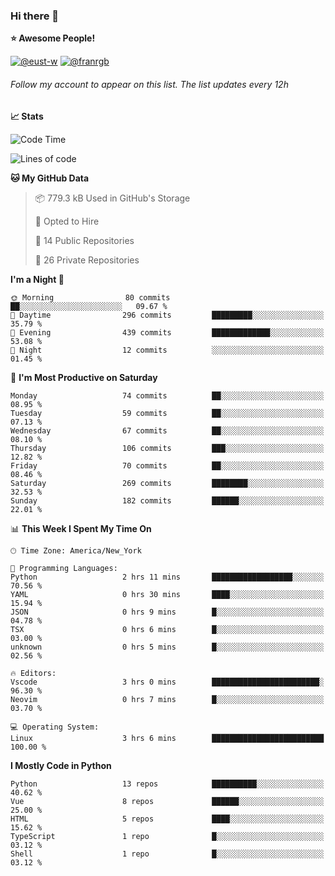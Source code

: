 ### Hi there 👋

<!--
**xyvs/xyvs** is a ✨ _special_ ✨ repository because its `README.md` (this file) appears on your GitHub profile.

Here are some ideas to get you started:

- 🔭 I’m currently working on ...
- 🌱 I’m currently learning ...
- 👯 I’m looking to collaborate on ...
- 🤔 I’m looking for help with ...
- 💬 Ask me about ...
- 📫 How to reach me: ...
- 😄 Pronouns: ...
- ⚡ Fun fact: ...
-->

<!--START_SECTION:waka-->
**⭐ Awesome People!** 

[![@eust-w](https://img.shields.io/badge/@eust--w-black?style=plastic&logo=github&logoColor=fff)](https://github.com/eust-w) [![@franrgb](https://img.shields.io/badge/@franrgb-black?style=plastic&logo=github&logoColor=fff)](https://github.com/franrgb) 

###### Follow my account to appear on this list. *The list updates every 12h*

**📈 Stats** 

![Code Time](http://img.shields.io/badge/Code%20Time-3%20hrs%206%20mins-blue)

![Lines of code](https://img.shields.io/badge/From%20Hello%20World%20I%27ve%20Written-126.5%20thousand%20lines%20of%20code-blue)

**🐱 My GitHub Data** 

> 📦 779.3 kB Used in GitHub's Storage 
 > 
> 💼 Opted to Hire
 > 
> 📜 14 Public Repositories 
 > 
> 🔑 26 Private Repositories 
 > 
**I'm a Night 🦉** 

```text
🌞 Morning                80 commits          ██░░░░░░░░░░░░░░░░░░░░░░░   09.67 % 
🌆 Daytime                296 commits         █████████░░░░░░░░░░░░░░░░   35.79 % 
🌃 Evening                439 commits         █████████████░░░░░░░░░░░░   53.08 % 
🌙 Night                  12 commits          ░░░░░░░░░░░░░░░░░░░░░░░░░   01.45 % 
```
📅 **I'm Most Productive on Saturday** 

```text
Monday                   74 commits          ██░░░░░░░░░░░░░░░░░░░░░░░   08.95 % 
Tuesday                  59 commits          ██░░░░░░░░░░░░░░░░░░░░░░░   07.13 % 
Wednesday                67 commits          ██░░░░░░░░░░░░░░░░░░░░░░░   08.10 % 
Thursday                 106 commits         ███░░░░░░░░░░░░░░░░░░░░░░   12.82 % 
Friday                   70 commits          ██░░░░░░░░░░░░░░░░░░░░░░░   08.46 % 
Saturday                 269 commits         ████████░░░░░░░░░░░░░░░░░   32.53 % 
Sunday                   182 commits         ██████░░░░░░░░░░░░░░░░░░░   22.01 % 
```


📊 **This Week I Spent My Time On** 

```text
🕑︎ Time Zone: America/New_York

💬 Programming Languages: 
Python                   2 hrs 11 mins       ██████████████████░░░░░░░   70.56 % 
YAML                     0 hrs 30 mins       ████░░░░░░░░░░░░░░░░░░░░░   15.94 % 
JSON                     0 hrs 9 mins        █░░░░░░░░░░░░░░░░░░░░░░░░   04.78 % 
TSX                      0 hrs 6 mins        █░░░░░░░░░░░░░░░░░░░░░░░░   03.00 % 
unknown                  0 hrs 5 mins        █░░░░░░░░░░░░░░░░░░░░░░░░   02.56 % 

🔥 Editors: 
Vscode                   3 hrs 0 mins        ████████████████████████░   96.30 % 
Neovim                   0 hrs 7 mins        █░░░░░░░░░░░░░░░░░░░░░░░░   03.70 % 

💻 Operating System: 
Linux                    3 hrs 6 mins        █████████████████████████   100.00 % 
```

**I Mostly Code in Python** 

```text
Python                   13 repos            ██████████░░░░░░░░░░░░░░░   40.62 % 
Vue                      8 repos             ██████░░░░░░░░░░░░░░░░░░░   25.00 % 
HTML                     5 repos             ████░░░░░░░░░░░░░░░░░░░░░   15.62 % 
TypeScript               1 repo              █░░░░░░░░░░░░░░░░░░░░░░░░   03.12 % 
Shell                    1 repo              █░░░░░░░░░░░░░░░░░░░░░░░░   03.12 % 
```




<!--END_SECTION:waka-->
